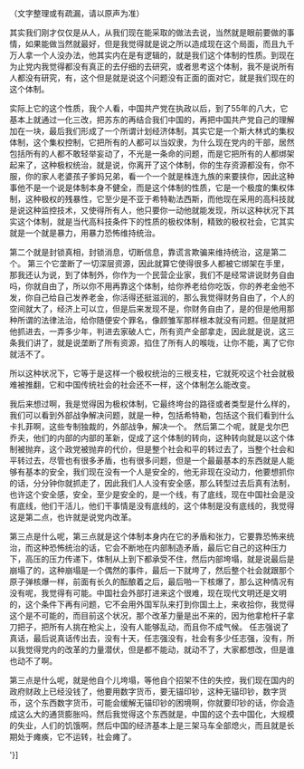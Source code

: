  

（文字整理或有疏漏，请以原声为准）

其实我们刚才仅仅是从人，从我们现在能采取的做法去说，当然就是眼前要做的事情，如果能做当然就最好，但是我觉得就是说之所以造成现在这个局面，而且九千万人拿一个人没办法，他其实内在是有逻辑的，就是我们这个体制的性质。到现在为止党内我觉得都没有真正的去仔细的去研究，或者思考这个体制，我不是说所有人都没有研究，有，这个但是就是说这个问题没有正面的面对它，就是我们现在的这个体制。

实际上它的这个性质，我个人看，中国共产党在执政以后，到了55年的八大，它基本上就通过一化三改，把苏东的再结合我们中国的，再把中国共产党自己的理解加在一块，最后我们形成了一个所谓计划经济体制，其实它是一个斯大林式的集权体制，这个集权控制，它把所有的人都可以当奴隶，为什么现在党内的干部，居然包括所有的人都不敢轻举妄动了，不光是一条命的问题，而是它把所有的人都绑架起来了，这种极权统治，就是说，你离开了这个体制，你的生存资源都没有，你不服，你的家人老婆孩子爹妈兄弟，看一个一个就是株连九族的来要挟你，因此这种事他不是一个说是体制本身不健全，而是这个体制的性质，它是一个极度的集权体制，这种极权的残暴性，它至少是不亚于希特勒法西斯，而他现在采用的高科技就是说这种监控技术，又使得所有人，他只要你一动他就能发现，所以这种状况下其实这个体制，就是当代高科技条件下的性质的极权体制，精致的极权社会，它其实就是一个就是暴力，用暴力恐怖维持统治。

第二个就是封锁真相，封锁消息，切断信息，靠谎言欺骗来维持统治，这是第二个。 第三个它垄断了一切深层资源，因此就算它使得很多人都被它绑架在手里，那我还认为说，到了体制外，你作为一个民营企业家，我们不是经常讲说财务自由吗，你就自由了，所以你不用再靠这个体制，给你养老给你吃饭，你的养老金他不发，你自己给自己发养老金，你活得还挺滋润的，那么我觉得财务自由了，个人的空间就大了，经济上可以立，但是后来发现不是，你财务自由了，是的但是他用那种所谓的法律法治，给你随便安个罪名，像顾雏军那样根本就没有问题。但是就把他抓进去，一弄多少年，判进去家破人亡，所有资产全部拿走，因此就是说，这三条我们讲了，就是说垄断了所有资源，掐住了所有人的喉咙，让你不能，离了它你就活不了。

所以这种状况下，它等于是这样一个极权统治的三根支柱，它就死咬这个社会就极难被推翻，它和中国传统社会的社会还不一样，这个体制怎么能改变。

我后来想过啊，我是觉得因为极权体制，它最终垮台的路径或者类型是什么样的，我们可以看到外部战争解决问题，就是一种，包括希特勒，包括这个我们看到什么卡扎菲啊，这些专制独裁的，外部战争，解决一个。 然后第二个呢，就是戈尔巴乔夫，他们的内部的内部的革新，促成了这个体制的转向，这种转向就是以这个体制被抛弃，这个政党被抛弃的代价，但是整个社会和平的转过去了，当整个社会和平转过去，尽管也有很多矛盾，也有很多问题，但是一个最最基本的东西就是人能够有基本的安全，我们现在没有一个人是安全的，他无非现在没动力，他要想抓你的话，分分钟你就抓走了，因此我们人人没有安全感，那么转型过去后真有法制，也许这个安全感，安全，至少是安全的，是一个线，有了底线，现在中国社会是没有底线，他们干活儿，他们干事情是没有底线的，这个体制是没有底线的，我觉得这是第二点，也许就是说党内改革。

第三点是什么呢，第三点就是这个体制本身内在它的矛盾和张力，它要靠恐怖来统治，而这种恐怖统治的话，它会不断地在内部制造矛盾，最后它自己的这种压力下，高压的压力传递下，体制从上到下都承受不住，然后内部垮塌，就是说最后是崩塌了的，这种崩塌是一个偶然的事件，最后一下就垮了，然后整个社会就跟那个原子弹核爆一样，前面有长久的酝酿着之后，最后啪一下核爆了，那么这种情况有没有呢，我觉得有可能。中国社会外部打进来这个很难，现在现代文明还是文明的，这个条件下再有问题，它不会用外国军队来打到你国土上，来收拾你，我觉得这个是不可能的，而目前这个状况，那个改革力量是出不来的，因为他拿枪杆子拿刀把子，把所有人挑在枪尖上，没有人能够乱动，而且你不成气候。 任志强说了真话，最后说真话传出去，没有十天，任志强没有，社会有多少任志强，没有，所以我觉得党内的改革的力量潜伏，但是都不能动，就动不了，大家都想改，但是谁也动不了啊。

第三点是什么呢，就是他自个儿垮塌，等他自个招架不住的失控，我们现在国内的政府财政上已经没钱了，他要用数字货币，要无锚印钞，这种无锚印钞，数字货币，这个东西数字货币，可能会缓解无锚印钞的困境啊，你就要印钞的话，你会造成这么大的通货膨胀吗，然后我觉得这个东西就是，中国的这个去中国化，大规模的失业，人们的饥饿啊，然后中国的经济基本上是三架马车全部熄火，而且就是长期处于瘫痪，它不运转，社会瘫了。

'}]